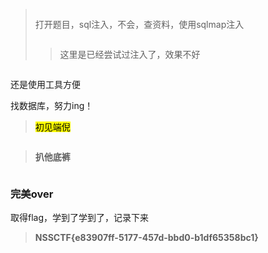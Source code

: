 <!-- wp:quote -->
<blockquote class="wp-block-quote"><!-- wp:image {"id":597,"sizeSlug":"large","linkDestination":"none"} -->
<figure class="wp-block-image size-large"><img class="wp-image-597" src="https://nsh.asia/wp-content/uploads/2024/11/1732632357-image-1024x515.png" alt="" /></figure>
<!-- /wp:image -->

<!-- wp:paragraph -->
<p>打开题目，sql注入，不会，查资料，使用sqlmap注入</p>
<!-- /wp:paragraph -->

<!-- wp:image {"id":598,"sizeSlug":"large","linkDestination":"none"} -->
<figure class="wp-block-image size-large"><img class="wp-image-598" src="https://nsh.asia/wp-content/uploads/2024/11/1732632378-image-1024x533.png" alt="" /></figure>
<!-- /wp:image -->

<!-- wp:quote -->
<blockquote class="wp-block-quote"><!-- wp:paragraph -->
<p>这里是已经尝试过注入了，效果不好</p>
<!-- /wp:paragraph --></blockquote>
<!-- /wp:quote --></blockquote>
<!-- /wp:quote -->

<!-- wp:quote -->
<blockquote class="wp-block-quote"><!-- wp:image {"id":599,"sizeSlug":"large","linkDestination":"none"} -->
<figure class="wp-block-image size-large"><img class="wp-image-599" src="https://nsh.asia/wp-content/uploads/2024/11/1732632395-image-1024x520.png" alt="" /></figure>
<!-- /wp:image --></blockquote>
<!-- /wp:quote -->

<!-- wp:paragraph -->
<p>还是使用工具方便</p>
<!-- /wp:paragraph -->

<!-- wp:paragraph -->
<p>找数据库，努力ing！</p>
<!-- /wp:paragraph -->

<!-- wp:quote -->
<blockquote class="wp-block-quote"><!-- wp:paragraph -->
<p><mark>初见端倪</mark></p>
<!-- /wp:paragraph --></blockquote>
<!-- /wp:quote -->

<!-- wp:image {"id":595,"sizeSlug":"large","linkDestination":"none"} -->
<figure class="wp-block-image size-large"><img class="wp-image-595" src="https://nsh.asia/wp-content/uploads/2024/11/1732632311-image-1024x227.png" alt="" /></figure>
<!-- /wp:image -->

<!-- wp:quote -->
<blockquote class="wp-block-quote"><!-- wp:paragraph -->
<p><strong>扒他底裤</strong></p>
<!-- /wp:paragraph --></blockquote>
<!-- /wp:quote -->

<!-- wp:image {"id":596,"sizeSlug":"large","linkDestination":"none"} -->
<figure class="wp-block-image size-large"><img class="wp-image-596" src="https://nsh.asia/wp-content/uploads/2024/11/1732632328-image-1024x466.png" alt="" /></figure>
<!-- /wp:image -->

<!-- wp:heading {"level":3} -->
<h3 class="wp-block-heading">完美over</h3>
<!-- /wp:heading -->

<!-- wp:paragraph -->
<p>取得flag，学到了学到了，记录下来</p>
<!-- /wp:paragraph -->

<!-- wp:quote -->
<blockquote class="wp-block-quote"><!-- wp:paragraph -->
<p><strong>NSSCTF{e83907ff-5177-457d-bbd0-b1df65358bc1}</strong></p>
<!-- /wp:paragraph --></blockquote>
<!-- /wp:quote -->